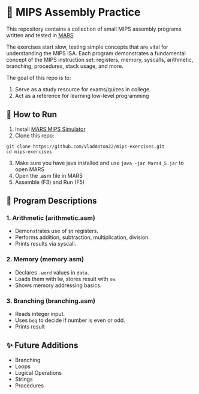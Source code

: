 # 📘 MIPS Assembly Practice

This repository contains a collection of small MIPS assembly programs written and tested in [MARS](https://computerscience.missouristate.edu/mars-mips-simulator.htm.)

The exercises start slow, testing simple concepts that are vital for understanding the MIPS ISA. Each program demonstrates a fundamental concept of the MIPS instruction set: registers, memory, syscalls, arithmetic, branching, procedures, stack usage, and more.

The goal of this repo is to:
1. Serve as a study resource for exams/quizes in college.
2. Act as a reference for learning low-level programming

## 🚀 How to Run
1. Install [MARS MIPS Simulator](https://computerscience.missouristate.edu/mars-mips-simulator.htm.)
2. Clone this repo:
```
git clone https://github.com/VladAnton22/mips-exercises.git
cd mips-exercises
```
3. Make sure you have java installed and use `java -jar Mars4_5.jar` to open MARS
4. Open the .asm file in MARS
5. Assemble (F3) and Run (F5)

## 📑 Program Descriptions

### 1. Arithmetic (arithmetic.asm)
* Demonstrates use of `$t` registers.
* Performs addition, subtraction, multiplication, division.
* Prints results via syscall.

### 2. Memory (memory.asm)
* Declares `.word` values in `data`.
* Loads them with lw, stores result with `sw`.
* Shows memory addressing basics.

### 3. Branching (branching.asm)
* Reads integer input.
* Uses `beq` to decide if number is even or odd.
* Prints result

## ✨ Future Additions
* Branching
* Loops
* Logical Operations
* Strings
* Procedures
